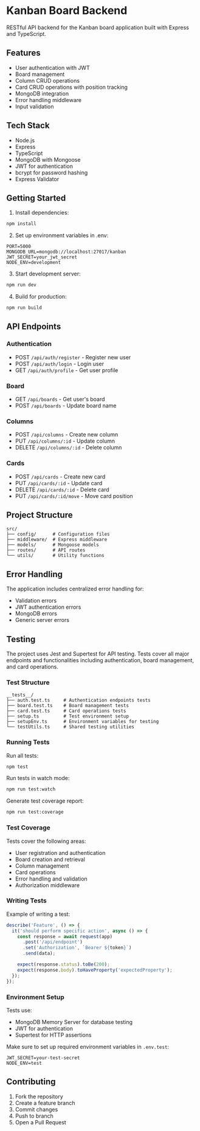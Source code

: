 # Kanban Board Backend

RESTful API backend for the Kanban board application built with Express and TypeScript.

## Features

- User authentication with JWT
- Board management
- Column CRUD operations
- Card CRUD operations with position tracking
- MongoDB integration
- Error handling middleware
- Input validation

## Tech Stack

- Node.js
- Express
- TypeScript
- MongoDB with Mongoose
- JWT for authentication
- bcrypt for password hashing
- Express Validator

## Getting Started

1. Install dependencies:
```bash
npm install
```

2. Set up environment variables in .env:
```
PORT=5000
MONGODB_URL=mongodb://localhost:27017/kanban
JWT_SECRET=your_jwt_secret
NODE_ENV=development
```

3. Start development server:
```bash
npm run dev
```

4. Build for production:
```bash
npm run build
```

## API Endpoints

### Authentication
- POST `/api/auth/register` - Register new user
- POST `/api/auth/login` - Login user
- GET `/api/auth/profile` - Get user profile

### Board
- GET `/api/boards` - Get user's board
- POST `/api/boards` - Update board name

### Columns
- POST `/api/columns` - Create new column
- PUT `/api/columns/:id` - Update column
- DELETE `/api/columns/:id` - Delete column

### Cards
- POST `/api/cards` - Create new card
- PUT `/api/cards/:id` - Update card
- DELETE `/api/cards/:id` - Delete card
- PUT `/api/cards/:id/move` - Move card position

## Project Structure

```
src/
├── config/      # Configuration files
├── middleware/  # Express middleware
├── models/      # Mongoose models
├── routes/      # API routes
└── utils/       # Utility functions
```

## Error Handling

The application includes centralized error handling for:
- Validation errors
- JWT authentication errors
- MongoDB errors
- Generic server errors

## Testing

The project uses Jest and Supertest for API testing. Tests cover all major endpoints and functionalities including authentication, board management, and card operations.

### Test Structure

```
__tests__/
├── auth.test.ts     # Authentication endpoints tests
├── board.test.ts    # Board management tests
├── card.test.ts     # Card operations tests
├── setup.ts         # Test environment setup
├── setupEnv.ts      # Environment variables for testing
└── testUtils.ts     # Shared testing utilities
```

### Running Tests

Run all tests:
```bash
npm test
```

Run tests in watch mode:
```bash
npm run test:watch
```

Generate test coverage report:
```bash
npm run test:coverage
```

### Test Coverage

Tests cover the following areas:
- User registration and authentication
- Board creation and retrieval
- Column management
- Card operations
- Error handling and validation
- Authorization middleware

### Writing Tests

Example of writing a test:
```typescript
describe('Feature', () => {
  it('should perform specific action', async () => {
    const response = await request(app)
      .post('/api/endpoint')
      .set('Authorization', `Bearer ${token}`)
      .send(data);

    expect(response.status).toBe(200);
    expect(response.body).toHaveProperty('expectedProperty');
  });
});
```

### Environment Setup

Tests use:
- MongoDB Memory Server for database testing
- JWT for authentication
- Supertest for HTTP assertions

Make sure to set up required environment variables in `.env.test`:
```
JWT_SECRET=your-test-secret
NODE_ENV=test
```


## Contributing

1. Fork the repository
2. Create a feature branch
3. Commit changes
4. Push to branch
5. Open a Pull Request